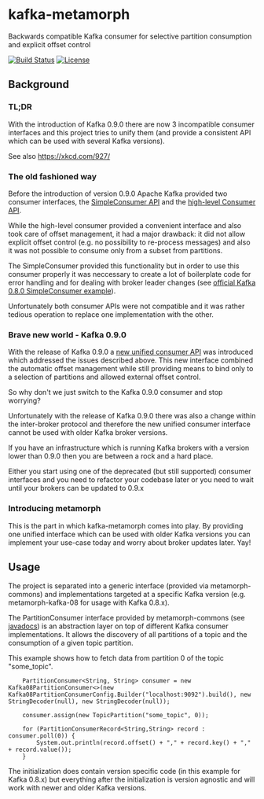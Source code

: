 # kafka-metamorph
Backwards compatible Kafka consumer for selective partition consumption and explicit offset control

[![Build Status](https://travis-ci.org/researchgate/kafka-metamorph.svg?branch=master)](https://travis-ci.org/researchgate/kafka-metamorph)
[![License](https://img.shields.io/badge/license-Apache--2.0-blue.svg)](http://www.apache.org/licenses/LICENSE-2.0)

## Background

### TL;DR

With the introduction of Kafka 0.9.0 there are now 3 incompatible consumer interfaces and this project tries to unify them (and provide a consistent API which can be used with several Kafka versions).

See also https://xkcd.com/927/

### The old fashioned way

Before the introduction of version 0.9.0 Apache Kafka provided two consumer interfaces,
the [SimpleConsumer API](http://kafka.apache.org/082/documentation.html#simpleconsumerapi) and the [high-level Consumer API](http://kafka.apache.org/082/documentation.html#highlevelconsumerapi).

While the high-level consumer provided a convenient interface and also took care of offset management, it had a major drawback:
it did not allow explicit offset control (e.g. no possibility to re-process messages) and also it was not possible to consume
only from a subset from partitions.

The SimpleConsumer provided this functionality but in order to use this consumer properly it was neccessary to create a
lot of boilerplate code for error handling and for dealing with broker leader changes (see [official Kafka 0.8.0 SimpleConsumer example](https://cwiki.apache.org/confluence/display/KAFKA/0.8.0+SimpleConsumer+Example)).

Unfortunately both consumer APIs were not compatible and it was rather tedious operation to replace one implementation with the other.

### Brave new world - Kafka 0.9.0

With the release of Kafka 0.9.0 a [new unified consumer API](http://kafka.apache.org/090/documentation.html#consumerapi) was introduced which addressed the issues described above.
This new interface combined the automatic offset management while still providing means to bind only to a selection of partitions
and allowed external offset control.

So why don't we just switch to the Kafka 0.9.0 consumer and stop worrying?

Unfortunately with the release of Kafka 0.9.0 there was also a change within the inter-broker protocol and therefore
the new unified consumer interface cannot be used with older Kafka broker versions.

If you have an infrastructure which is running Kafka brokers with a version lower than 0.9.0 then you are between
a rock and a hard place.

Either you start using one of the deprecated (but still supported) consumer interfaces and you
need to refactor your codebase later or you need to wait until your brokers can be updated to 0.9.x

### Introducing metamorph

This is the part in which kafka-metamorph comes into play. By providing one unified interface which can be
used with older Kafka versions you can implement your use-case today and worry about broker updates later. Yay!

## Usage

The project is separated into a generic interface (provided via metamorph-commons) and implementations targeted at a specific Kafka version (e.g. metamorph-kafka-08 for usage with Kafka 0.8.x).

The PartitionConsumer interface provided by metamorph-commons (see [javadocs](http://researchgate.github.io/kafka-metamorph/latest/javadoc/metamorph-common/index.html?net/researchgate/kafka/metamorph/PartitionConsumer.html)) is an abstraction layer
on top of different Kafka consumer implementations. It allows the discovery of all partitions of a topic and the consumption of a given topic partition.

This example shows how to fetch data from partition 0 of the topic "some_topic".

```
    PartitionConsumer<String, String> consumer = new Kafka08PartitionConsumer<>(new Kafka08PartitionConsumerConfig.Builder("localhost:9092").build(), new StringDecoder(null), new StringDecoder(null));

    consumer.assign(new TopicPartition("some_topic", 0));

    for (PartitionConsumerRecord<String,String> record : consumer.poll(0)) {
        System.out.println(record.offset() + "," + record.key() + "," + record.value());
    }
```

The initialization does contain version specific code (in this example for Kafka 0.8.x) but everything after the initialization is version agnostic and will work with newer and older Kafka versions.